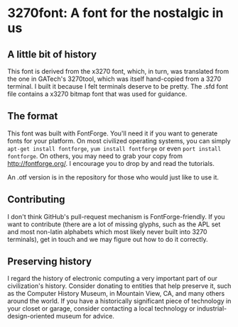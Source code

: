 3270font: A font for the nostalgic in us
========================================

A little bit of history
-----------------------

This font is derived from the x3270 font, which, in turn, was translated from the one in GATech's 3270tool, which was itself hand-copied from a 3270 terminal. I built it because I felt terminals deserve to be pretty. The .sfd font file contains a x3270 bitmap font that was used for guidance.

The format
----------

This font was built with FontForge. You'll need it if you want to generate fonts for your platform. On most civilized operating systems, you can simply `apt-get install fontforge`, `yum install fontforge` or even `port install fontforge`. On others, you may need to grab your copy from http://fontforge.org/. I encourage you to drop by and read the tutorials.

An .otf version is in the repository for those who would just like to use it.

Contributing
------------

I don't think GitHub's pull-request mechanism is FontForge-friendly. If you want to contribute (there are a lot of missing glyphs, such as the APL set and most non-latin alphabets which most likely never built into 3270 terminals), get in touch and we may figure out how to do it correctly.

Preserving history
------------------

I regard the history of electronic computing a very important part of our civilization's history. Consider donating to entities that help preserve it, such as the Computer History Museum, in Mountain View, CA, and many others around the world. If you have a historically significant piece of technology in your closet or garage, consider contacting a local technology or industrial-design-oriented museum for advice.
